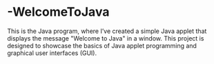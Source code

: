 # -WelcomeToJava
This is the Java program, where I’ve created a simple Java applet that displays the message "Welcome to Java" in a window. This project is designed to showcase the basics of Java applet programming and graphical user interfaces (GUI).
